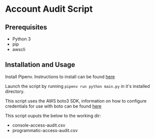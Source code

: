 # Account Audit Script

## Prerequisites
- Python 3
- pip
- awscli

## Installation and Usage

Install Pipenv. Instructions to install can be found [here](https://pipenv.pypa.io/en/latest/)

Launch the script by running `pipenv run python main.py` in it's installed directory.

This script uses the AWS boto3 SDK, information on how to configure credentials for use with boto can be found [here](https://boto3.amazonaws.com/v1/documentation/api/latest/guide/quickstart.html#configuration)

This script ouputs the below to the working dir:
- console-access-audit.csv
- programmatic-access-audit.csv